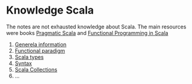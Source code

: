 Knowledge Scala
====================

The notes are not exhausted knowledge about Scala. The main resources were books [Pragmatic Scala](https://www.goodreads.com/book/show/25509140-pragmatic-scala) and [Functional Programming in Scala](https://www.goodreads.com/book/show/13541678-functional-programming-in-scala)

1) [Generela information](https://github.com/OndrejKucera/knowledge_scala/blob/master/General_Information.md)
2) [Functional paradigm](https://github.com/OndrejKucera/knowledge_scala/blob/master/Functional_Paradigm.md)
3) [Scala types](https://github.com/OndrejKucera/knowledge_scala/blob/master/Scala_Types.md)
4) [Syntax](https://github.com/OndrejKucera/knowledge_scala/blob/master/Syntax.md)
5) [Scala Collections](https://github.com/OndrejKucera/knowledge_scala/blob/master/???.md)
6) ...
